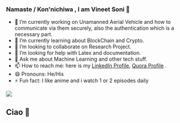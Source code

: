 ### Namaste / Kon'nichiwa , I am Vineet Soni 👋

- 🔭 I’m currently working on Unamanned Aerial Vehicle and how to communicate via them securely, also the authentication which is a necessary part.
- 🌱 I’m currently learning about BlockChain and Crypto.
- 👯 I’m looking to collaborate on Research Project.
- 🤔 I’m looking for help with Latex and documentation.
- 💬 Ask me about Machine Learning and other tech stuff.
- 📫 How to reach me: here is my [LinkedIn Profile](https://www.linkedin.com/in/vineet-soni-61931714b/), [Quora Profile](https://www.quora.com/profile/Vineet-Soni-5) .
- 😄 Pronouns: He/His
- ⚡ Fun fact: I like anime and i watch 1 or 2 episodes daily

<img src= "https://github-readme-stats.vercel.app/api?username=vineetson&&show_icons=true&title_color=ffffff&icon_color=bb2acf&text_color=daf7dc&bg_color=151515">

## Ciao 👋
